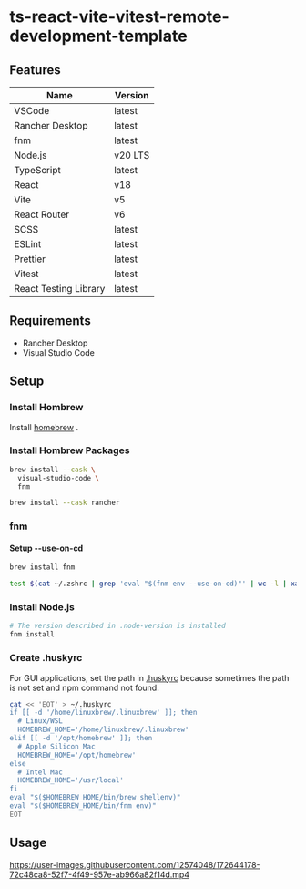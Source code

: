 # ts-react-vite-vitest-remote-development-template

## Features

| Name                  | Version |
| --------------------- | ------- |
| VSCode                | latest  |
| Rancher Desktop       | latest  |
| fnm                   | latest  |
| Node.js               | v20 LTS |
| TypeScript            | latest  |
| React                 | v18     |
| Vite                  | v5      |
| React Router          | v6      |
| SCSS                  | latest  |
| ESLint                | latest  |
| Prettier              | latest  |
| Vitest                | latest  |
| React Testing Library | latest  |

## Requirements

- Rancher Desktop
- Visual Studio Code

## Setup

### Install Hombrew

Install [homebrew](https://brew.sh/) .

### Install Hombrew Packages

```sh
brew install --cask \
  visual-studio-code \
  fnm
```

```sh
brew install --cask rancher
```

### fnm

#### Setup --use-on-cd

```sh
brew install fnm

test $(cat ~/.zshrc | grep 'eval "$(fnm env --use-on-cd)"' | wc -l | xargs) -eq 0 && echo 'eval "$(fnm env --use-on-cd)"' >> ~/.zshrc
```

### Install Node.js

```sh
# The version described in .node-version is installed
fnm install
```

### Create .huskyrc

For GUI applications, set the path in [.huskyrc](https://typicode.github.io/husky/#/?id=command-not-found) because sometimes the path is not set and npm command not found.

```sh
cat << 'EOT' > ~/.huskyrc
if [[ -d '/home/linuxbrew/.linuxbrew' ]]; then
  # Linux/WSL
  HOMEBREW_HOME='/home/linuxbrew/.linuxbrew'
elif [[ -d '/opt/homebrew' ]]; then
  # Apple Silicon Mac
  HOMEBREW_HOME='/opt/homebrew'
else
  # Intel Mac
  HOMEBREW_HOME='/usr/local'
fi
eval "$($HOMEBREW_HOME/bin/brew shellenv)"
eval "$($HOMEBREW_HOME/bin/fnm env)"
EOT
```

## Usage

https://user-images.githubusercontent.com/12574048/172644178-72c48ca8-52f7-4f49-957e-ab966a82f14d.mp4
